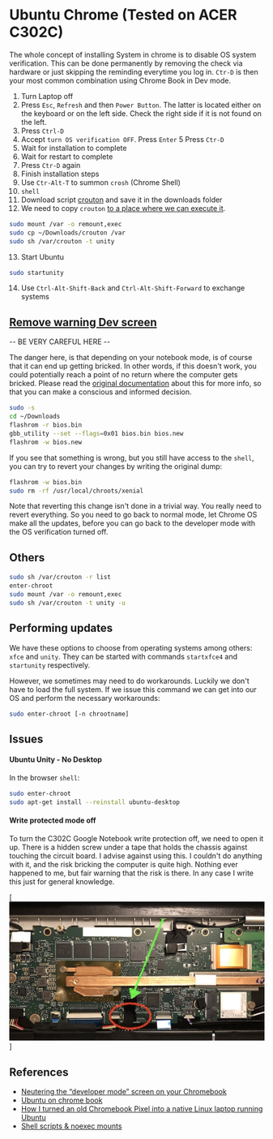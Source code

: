 # Ubuntu Chrome (Tested on ACER C302C)

The whole concept of installing System in chrome is to disable OS system verification.
This can be done permanently by removing the check via hardware or just skipping the reminding everytime you log in. `Ctr-D` is then your most common combination using Chrome Book in Dev mode.

1. Turn Laptop off
2. Press `Esc`, `Refresh` and then `Power Button`. The latter is located either on the keyboard or on the left side. Check the right side if it is not found on the left.
3. Press `Ctrl-D`
4. Accept `turn OS verification OFF`. Press `Enter`
5  Press `Ctr-D`
6. Wait for installation to complete
7. Wait for restart to complete
8. Press `Ctr-D` again
9. Finish installation steps
10. Use `Ctr-Alt-T` to summon `crosh` (Chrome Shell)
11. `shell`
12. Download script [crouton](https://goo.gl/fd3zc) and save it in the downloads folder
13. We need to copy `crouton` [to a place where we can execute it](https://chromium.googlesource.com/chromiumos/docs/+/master/security/noexec_shell_scripts.md).

```bash
sudo mount /var -o remount,exec
sudo cp ~/Downloads/crouton /var
sudo sh /var/crouton -t unity
```

13. Start Ubuntu

```bash
sudo startunity
```

14. Use `Ctrl-Alt-Shift-Back` and `Ctrl-Alt-Shift-Forward` to exchange systems

## [Remove warning Dev screen](https://gist.github.com/CoolOppo/183f42eef4e5cab328d7)

-- BE VERY CAREFUL HERE --

The danger here, is that depending on your notebook mode, is of course that it can end up getting bricked.
In other words, if this doesn't work, you could potentially reach a point of no return where the computer gets bricked.
Please read the [original documentation](https://gist.github.com/CoolOppo/183f42eef4e5cab328d7) about this for more info, so that you can make a conscious and informed decision.

```bash
sudo -s
cd ~/Downloads
flashrom -r bios.bin
gbb_utility --set --flags=0x01 bios.bin bios.new
flashrom -w bios.new
```

If you see that something is wrong, but you still have access to the `shell`, you can try to revert your changes by writing the original dump:

```bash
flashrom -w bios.bin
sudo rm -rf /usr/local/chroots/xenial
```

Note that reverting this change isn't done in a trivial way. You really need to revert everything. So you need to go back to normal mode, let Chrome OS make all the updates, before you can go back to the developer mode with the OS verification turned off.

## Others

```bash
sudo sh /var/crouton -r list
enter-chroot
sudo mount /var -o remount,exec
sudo sh /var/crouton -t unity -u
```

## Performing updates

We have these options to choose from operating systems among others: `xfce` and `unity`. They can be started with commands `startxfce4` and `startunity` respectively.

However, we sometimes may need to do workarounds. Luckily we don't have to load the full system.
If we issue this command we can get into our OS and perform the necessary workarounds:

```bash
sudo enter-chroot [-n chrootname]
```

## Issues

#### Ubuntu Unity - No Desktop

In the browser `shell`:

```bash
sudo enter-chroot
sudo apt-get install --reinstall ubuntu-desktop
```

#### Write protected mode off

To turn the C302C Google Notebook write protection off, we need to open it up. There is a hidden screw under a tape that holds the chassis against touching the circuit board.
I advise against using this. I couldn't do anything with it, and the risk bricking the computer is quite high. Nothing ever happened to me, but fair warning that the risk is there.
In any case I write this just for general knowledge.

[![alt text](https://raw.githubusercontent.com/jesperancinha/jeorg-cloud-test-drives/main/docs/system/ubuntu-chrome/C302C.jpg "Asus Chromebook C302C")]

## References

-   [Neutering the “developer mode” screen on your Chromebook](https://gist.github.com/CoolOppo/183f42eef4e5cab328d7)
-   [Ubuntu on chrome book](https://ubuntu.com/tutorials/install-ubuntu-on-chromebook#1-overview)
-   [How I turned an old Chromebook Pixel into a native Linux laptop running Ubuntu](https://www.aboutchromebooks.com/news/how-to-turn-an-old-chromebook-pixel-into-native-linux-ubuntu-laptop/)
-   [Shell scripts & noexec mounts](https://chromium.googlesource.com/chromiumos/docs/+/master/security/noexec_shell_scripts.md)
